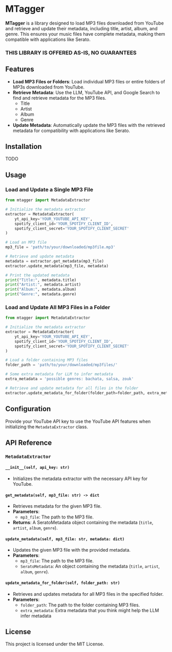 # MTagger

**MTagger** is a library designed to load MP3 files downloaded from YouTube and retrieve and update their metadata,
including title, artist, album, and genre. This ensures your music files have complete metadata, making them compatible
with applications like Serato.

### **THIS LIBRARY IS OFFERED AS-IS, NO GUARANTEES**

## Features

- **Load MP3 Files or Folders**: Load individual MP3 files or entire folders of MP3s downloaded from YouTube.
- **Retrieve Metadata**: Use the LLM, YouTube API, and Google Search to find and retrieve metadata for the MP3 files.
    - Title
    - Artist
    - Album
    - Genre
- **Update Metadata**: Automatically update the MP3 files with the retrieved metadata for compatibility with
  applications like Serato.

## Installation

TODO

## Usage

### Load and Update a Single MP3 File

```python
from mtagger import MetadataExtractor

# Initialize the metadata extractor
extractor = MetadataExtractor(
    yt_api_key='YOUR_YOUTUBE_API_KEY',
    spotify_client_id='YOUR_SPOTIFY_CLIENT_ID',
    spotify_client_secret='YOUR_SPOTIFY_CLIENT_SECRET'
)

# Load an MP3 file
mp3_file = 'path/to/your/downloaded/mp3file.mp3'

# Retrieve and update metadata
metadata = extractor.get_metadata(mp3_file)
extractor.update_metadata(mp3_file, metadata)

# Print the updated metadata
print("Title:", metadata.title)
print("Artist:", metadata.artist)
print("Album:", metadata.album)
print("Genre:", metadata.genre)
```

### Load and Update All MP3 Files in a Folder

```python
from mtagger import MetadataExtractor

# Initialize the metadata extractor
extractor = MetadataExtractor(
    yt_api_key='YOUR_YOUTUBE_API_KEY',
    spotify_client_id='YOUR_SPOTIFY_CLIENT_ID',
    spotify_client_secret='YOUR_SPOTIFY_CLIENT_SECRET'
)

# Load a folder containing MP3 files
folder_path = 'path/to/your/downloaded/mp3files/'

# Some extra metadata for LLM to infer metadata
extra_metadata = 'possible genres: bachata, salsa, zouk'

# Retrieve and update metadata for all files in the folder
extractor.update_metadata_for_folder(folder_path=folder_path, extra_metadata=extra_metadata)
```

## Configuration

Provide your YouTube API key to use the YouTube API features when initializing the `MetadataExtractor` class.

## API Reference

### `MetadataExtractor`

#### `__init__(self, api_key: str)`

- Initializes the metadata extractor with the necessary API key for YouTube.

#### `get_metadata(self, mp3_file: str) -> dict`

- Retrieves metadata for the given MP3 file.
- **Parameters**:
    - `mp3_file`: The path to the MP3 file.
- **Returns**: A SeratoMetadata object containing the metadata (`title`, `artist`, `album`, `genre`).

#### `update_metadata(self, mp3_file: str, metadata: dict)`

- Updates the given MP3 file with the provided metadata.
- **Parameters**:
    - `mp3_file`: The path to the MP3 file.
    - `SeratoMetadata`: An object containing the metadata (`title`, `artist`, `album`, `genre`).

#### `update_metadata_for_folder(self, folder_path: str)`

- Retrieves and updates metadata for all MP3 files in the specified folder.
- **Parameters**:
    - `folder_path`: The path to the folder containing MP3 files.
    - `extra_metadata`: Extra metadata that you think might help the LLM infer metadata

## License

This project is licensed under the MIT License.